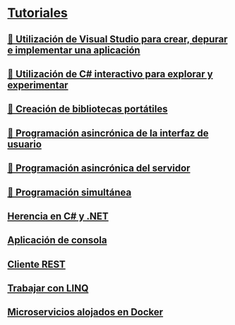 # [Tutoriales](index.md)
## [🔧 Utilización de Visual Studio para crear, depurar e implementar una aplicación](create-debug-deploy.md)
## [🔧 Utilización de C# interactivo para explorar y experimentar](exploring-with-csharp-interactive.md)
## [🔧 Creación de bibliotecas portátiles](creating-portable-libraries.md)
## [🔧 Programación asincrónica de la interfaz de usuario](asynchronous-ui-programming.md)
## [🔧 Programación asincrónica del servidor](asynchronous-server-programming.md)
## [🔧 Programación simultánea](concurrent-programming.md)
## [Herencia en C# y .NET](inheritance.md)
## [Aplicación de consola](console-teleprompter.md)
## [Cliente REST](console-webapiclient.md)
## [Trabajar con LINQ](working-with-linq.md)
## [Microservicios alojados en Docker](microservices.md)
   